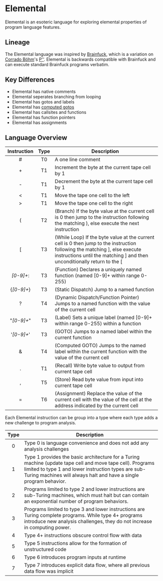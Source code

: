 # Elemental
Elemental is an esoteric language for exploring elemental properties of program language features.

## Lineage
The Elemental language was inspired by [Brainfuck](https://en.wikipedia.org/wiki/Brainfuck), which is a variation on [Corrado Böhm](https://en.wikipedia.org/wiki/Corrado_Böhm)'s [P''](https://esolangs.org/wiki/P%E2%80%B2%E2%80%B2). Elemental is backwards compatible with Brainfuck and can execute standard Brainfuck programs verbatim.

## Key Differences
- Elemental has native comments
- Elemental seperates branching from looping
- Elemental has gotos and labels
- Elemental has [computed gotos](http://gcc.gnu.org/onlinedocs/gcc/Labels-as-Values.html)
- Elemental has callsites and functions
- Elemental has function pointers
- Elemental has assignments

## Language Overview

| Instruction | Type | Description                                                                                                                                                                                            |
|:-----------:|:----:|--------------------------------------------------------------------------------------------------------------------------------------------------------------------------------------------------------|
|      #      |  T0  | A one line comment                                                                                                                                                                                     |
|      +      |  T1  | Increment the byte at the current tape cell by 1                                                                                                                                                       |
|      -      |  T1  | Decrement the byte at the current tape cell by 1                                                                                                                                                       |
|      <      |  T1  | Move the tape one cell to the left                                                                                                                                                                     |
|      >      |  T1  | Move the tape one cell to the right                                                                                                                                                                    |
|      (      |  T2  | (Branch) If the byte value at the current cell is 0 then jump to the instruction following the matching ), else execute the next instruction                                                           |
|      [      |  T3  | (While Loop) If the byte value at the current cell is 0 then jump to the instruction following the matching ], else execute instructions until the matching ] and then unconditionally return to the [ |
|  *[0-9]+*:  |  T3  | (Function) Declares a uniquely named function (named [0-9]+ within range 0-255)                                                                                                                        |
|  {*[0-9]+*} |  T3  | (Static Dispatch) Jump to a named function                                                                                                                                                             |
|      ?      |  T4  | (Dynamic Dispatch/Function Pointer) Jumps to a named function with the value of the current cell                                                                                                       |
|  "*[0-9]+*" |  T3  | (Label) Sets a unique label (named [0-9]+ within range 0-255) within a function                                                                                                                        |
|  '*[0-9]+*' |  T3  | (GOTO) Jumps to a named label within the current function                                                                                                                                              |
|      &      |  T4  | (Computed GOTO) Jumps to the named label within the current function with the value of the current cell                                                                                                |
|      .      |  T1  | (Recall) Write byte value to output from current tape cell                                                                                                                                             |
|      ,      |  T5  | (Store) Read byte value from input into current tape cell                                                                                                                                              |
|      =      |  T6  | (Assignment) Replace the value of the current cell with the value of the cell at the address indicated by the current cell                                                                             |

Each Elemental instruction can be group into a type where each type adds a new challenge to program analysis.

| Type | Description                                                                                                                                                                                                                       |
|:----:|-----------------------------------------------------------------------------------------------------------------------------------------------------------------------------------------------------------------------------------|
|   0  | Type 0 is language convenience and does not add any analysis challenges                                                                                                                                                           |
|   1  | Type 1 provides the basic architecture for a Turing machine (update tape cell and move tape cell). Programs limited to type 1 and lower instruction types are sub-Turing machines will always halt and have a single program behavior. |
|   2  | Programs limited to type 2 and lower instructions are sub-Turing machines, which must halt but can contain an exponential number of program behaviors.                                                                            |
|   3  | Programs limited to type 3 and lower instructions are Turing complete programs. While type 4+ programs introduce new analysis challenges, they do not increase in computing power.                                                |
|   4  | Type 4+ instructions obscure control flow with data                                                                                                                                                                               |
|   5  | Type 5 instructions allow for the formation of unstructured code                                                                                                                                                                  |
|   6  | Type 6 introduces program inputs at runtime                                                                                                                                                                                       |
|   7  | Type 7 introduces explicit data flow, where all previous data flow was implicit                                                                                                                                                   |
